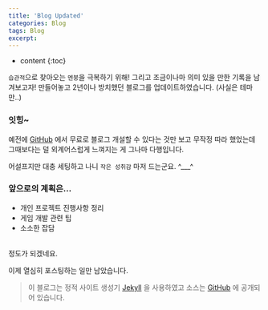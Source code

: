 ```yaml
---
title: 'Blog Updated'
categories: Blog
tags: Blog
excerpt:
---
```


<!-- prettier-ignore -->
* content
{:toc}

`습관적`으로 찾아오는 `멘붕`을 극복하기 위해! 그리고 조금이나마 의미 있을 만한 기록을 남겨보고자!
만들어놓고 2년이나 방치했던 블로그를 업데이트하였습니다. (사실은 테마만..)

### 잇힝~

예전에 [GitHub][github] 에서 무료로 블로그 개설할 수 있다는 것만 보고 무작정 따라 했었는데
그때보다는 덜 외계어스럽게 느껴지는 게 그나마 다행입니다.

어설프지만 대충 세팅하고 나니 `작은 성취감` 마저 드는군요. ^\_\_\_^

### 앞으로의 계획은...

- 개인 프로젝트 진행사항 정리
- 게임 개발 관련 팁
- 소소한 잡담

<br>
정도가 되겠네요.

이제 열심히 포스팅하는 일만 남았습니다.

> 이 블로그는 정적 사이트 생성기 [Jekyll][jekyll] 을 사용하였고 소스는 [GitHub][github] 에 공개되어 있습니다.

[jekyll]: https://jekyllrb-ko.github.io/
[github]: https://github.com/faith20/faith20.github.io
